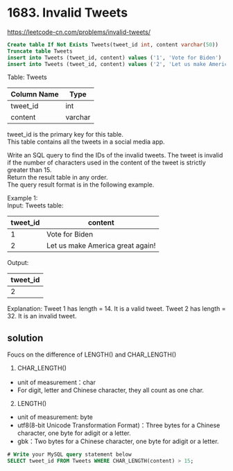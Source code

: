 # 1683. Invalid Tweets
https://leetcode-cn.com/problems/invalid-tweets/  
``` sql
Create table If Not Exists Tweets(tweet_id int, content varchar(50))
Truncate table Tweets
insert into Tweets (tweet_id, content) values ('1', 'Vote for Biden')
insert into Tweets (tweet_id, content) values ('2', 'Let us make America great again!')
```
Table: Tweets

| Column Name    | Type    |
| ------ | ------ |
| tweet_id       | int     |
| content        | varchar |

tweet_id is the primary key for this table.  
This table contains all the tweets in a social media app.  

Write an SQL query to find the IDs of the invalid tweets. The tweet is invalid if the number of characters used in the content of the tweet is strictly greater than 15.  
Return the result table in any order.  
The query result format is in the following example.  

Example 1:  
Input: 
Tweets table:

| tweet_id | content                          |
| ------ | ------ |
| 1        | Vote for Biden                   |
| 2        | Let us make America great again! |

Output: 

| tweet_id |
| ------ |
| 2        |

Explanation: 
Tweet 1 has length = 14. It is a valid tweet.
Tweet 2 has length = 32. It is an invalid tweet.

## solution
Foucs on the difference of LENGTH() and CHAR_LENGTH()
1. CHAR_LENGTH()
- unit of measurement：char
- For digit, letter and Chinese character, they all count as one char.
2. LENGTH()
- unit of measurement: byte
- utf8(8-bit Unicode Transformation Format)：Three bytes for a Chinese character, one byte for adigit or a letter. 
- gbk：Two bytes for a Chinese character, one byte for adigit or a letter. 

``` sql
# Write your MySQL query statement below
SELECT tweet_id FROM Tweets WHERE CHAR_LENGTH(content) > 15;
```
